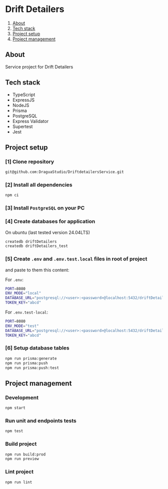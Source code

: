 # Drift Detailers

1. [About](#about)
2. [Tech stack](#tech-stack)
3. [Project setup](#project-setup)
4. [Project management](#project-management)

## About

Service project for Drift Detailers

## Tech stack

- TypeScript
- ExpressJS
- NodeJS
- Prisma
- PostgreSQL
- Express Validator
- Supertest
- Jest

## Project setup

### [1] Clone repository

```sh
git@github.com:DraguaStudio/DriftdetailersService.git
```

### [2] Install all dependencies

```sh
npm ci
```

### [3] Install `PostgreSQL` on your PC

### [4] Create databases for application

On ubuntu (last tested version 24.04LTS)
```sh
createdb driftDetailers
createdb driftDetailers_test
```

### [5] Create `.env` and `.env.test.local` files in root of project

and paste to them this content:

For `.env`:
```sh
PORT=8080
ENV_MODE="local"
DATABASE_URL="postgresql://<user>:<password>@localhost:5432/driftDetailers?schema=public"
TOKEN_KEY="abcd"
```

For `.env.test-local`:
```sh
PORT=8080
ENV_MODE="test"
DATABASE_URL="postgresql://<user>:<password>@localhost:5432/driftDetailers_test?schema=public"
TOKEN_KEY="abcd"
```

### [6] Setup database tables

```sh
npm run prisma:generate
npm run prisma:push
npm run prisma:push:test
```

## Project management

### Development

```sh
npm start
```

### Run unit and endpoints tests

```sh
npm test
```

### Build project

```sh
npm run build:prod
npm run preview
```

### Lint project

```sh
npm run lint
```
